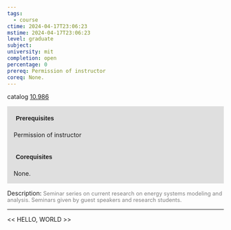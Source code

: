 ```yaml
---
tags:
  - course
ctime: 2024-04-17T23:06:23
mstime: 2024-04-17T23:06:23
level: graduate
subject: 
university: mit
completion: open
percentage: 0
prereq: Permission of instructor
coreq: None.
---
```


catalog [10.986](http://student.mit.edu/catalog/m10b.html#10.986)

<span style="display: block; padding: 15px; background-color: rgb(100, 100, 100, 0.2);"><font id="m_prereq467_0" style="display: block; font-family: Arial, sans-serif; font-weight: bold; padding: 5px">Prerequisites</font><br><span id="prereq467_0">Permission of instructor</span></span>
<span style="display: block; padding: 15px; background-color: rgb(100, 100, 100, 0.2);"><font id="m_coreq467_0" style="display: block; font-family: Arial, sans-serif; font-weight: bold; padding: 5px">Corequisites</font><br><span id="coreq467_0">None.</span></span>

<font style="">Description:</font>
<font style="color: grey; font-size: 0.8rem;">Seminar series on current research on energy systems modeling and analysis. Seminars given by guest speakers and research students.</font>



---

<< HELLO, WORLD >>
